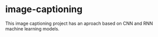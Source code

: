# image-captioning
This image captioning project has an aproach based on CNN and RNN machine learning models.
